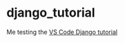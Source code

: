 # django_tutorial
Me testing the [VS Code Django tutorial](https://code.visualstudio.com/docs/python/tutorial-django)
